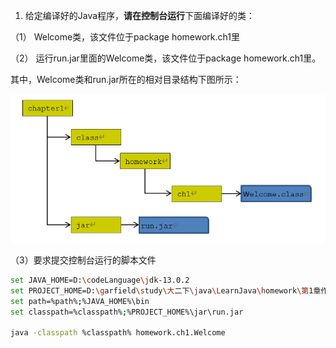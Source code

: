 1. 给定编译好的Java程序，**请在控制台运行**下面编译好的类：

（1） Welcome类，该文件位于package homework.ch1里

（2） 运行run.jar里面的Welcome类，该文件位于package homework.ch1里。

其中，Welcome类和run.jar所在的相对目录结构下图所示：

![image-20210525192006627](..\assets\image-20210525192006627.png)

（3）要求提交控制台运行的脚本文件

```bash
set JAVA_HOME=D:\codeLanguage\jdk-13.0.2
set PROJECT_HOME=D:\garfield\study\大二下\java\LearnJava\homework\第1章作业\chapter1
set path=%path%;%JAVA_HOME%\bin
set classpath=%classpath%;%PROJECT_HOME%\jar\run.jar

java -classpath %classpath% homework.ch1.Welcome
```

